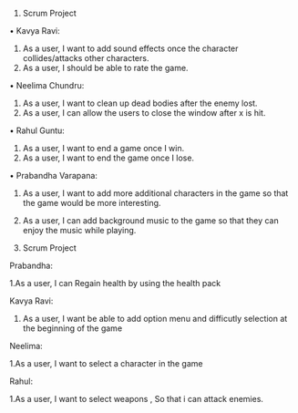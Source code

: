 



1. Scrum Project

•	Kavya Ravi: 

1.	As a user, I want to add sound effects once the character collides/attacks other characters. 
2.	As a user, I should be able to rate the game.

•	Neelima Chundru:

1.	As a user, I want to clean up dead bodies after the enemy lost.
2.	As a user, I can allow the users to close the window after x is hit. 

•	Rahul Guntu:

1.	As a user, I want to end a game once I win.
2.	As a user, I want to end the game once I lose.

•	Prabandha Varapana:

1.	As a user, I want to add more additional characters in the game so that the game would be more interesting.
2.	As a user, I can add background music to the game so that they can enjoy the music while playing.

2. Scrum Project

Prabandha:

1.As a user, I can Regain health by using the health pack	

Kavya Ravi:

1. As a user, I want be able to add option menu and difficutly selection at the beginning of the game

Neelima:

1.As a user, I want  to select a character in the game		

Rahul:

1.As a user, I want to select weapons , So that i can attack enemies.		






                     












